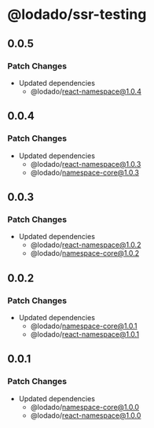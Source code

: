 # @lodado/ssr-testing

## 0.0.5

### Patch Changes

- Updated dependencies
  - @lodado/react-namespace@1.0.4

## 0.0.4

### Patch Changes

- Updated dependencies
  - @lodado/react-namespace@1.0.3
  - @lodado/namespace-core@1.0.3

## 0.0.3

### Patch Changes

- Updated dependencies
  - @lodado/react-namespace@1.0.2
  - @lodado/namespace-core@1.0.2

## 0.0.2

### Patch Changes

- Updated dependencies
  - @lodado/namespace-core@1.0.1
  - @lodado/react-namespace@1.0.1

## 0.0.1

### Patch Changes

- Updated dependencies
  - @lodado/namespace-core@1.0.0
  - @lodado/react-namespace@1.0.0
